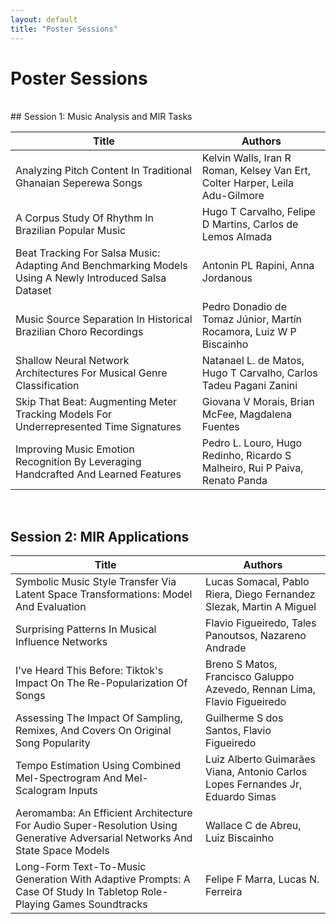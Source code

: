 ```yaml
---
layout: default
title: "Poster Sessions"
---
```


# Poster Sessions

<br>
## Session 1: Music Analysis and MIR Tasks
<table class="registration-table mb-0 mx-auto"><thead>
  <tr>
    <th>Title</th>
    <th>Authors</th>
  </tr></thead>
<tbody>
  <tr>
    <td>Analyzing Pitch Content In Traditional Ghanaian Seperewa Songs</td>
    <td>Kelvin Walls, Iran R Roman, Kelsey Van Ert, Colter Harper, Leila Adu-Gilmore</td>
  </tr>
  <tr>
    <td>A Corpus Study Of Rhythm In Brazilian Popular Music</td>
    <td>Hugo T Carvalho, Felipe D Martins, Carlos de Lemos Almada</td>
  </tr>
  <tr>
    <td>Beat Tracking For Salsa Music: Adapting And Benchmarking Models Using A Newly Introduced Salsa Dataset</td>
    <td>Antonin PL Rapini, Anna Jordanous</td>
  </tr>
  <tr>
    <td>Music Source Separation In Historical Brazilian Choro Recordings</td>
    <td>Pedro Donadio de Tomaz Júnior, Martín Rocamora, Luiz W P Biscainho</td>
  </tr>
  <tr>
    <td>Shallow Neural Network Architectures For Musical Genre Classification</td>
    <td>Natanael L. de Matos, Hugo T Carvalho, Carlos Tadeu Pagani Zanini</td>
  </tr>
  <tr>
    <td>Skip That Beat: Augmenting Meter Tracking Models For Underrepresented Time Signatures</td>
    <td>Giovana V Morais, Brian McFee, Magdalena Fuentes</td>
  </tr>
  <tr>
    <td>Improving Music Emotion Recognition By Leveraging Handcrafted And Learned Features</td>
    <td>Pedro L. Louro, Hugo Redinho, Ricardo S Malheiro, Rui P Paiva, Renato Panda</td>
  </tr>
</tbody></table>


<br>

## Session 2: MIR Applications

<table class="registration-table mb-0 mx-auto"><thead>
  <tr>
    <th>Title</th>
    <th>Authors</th>
  </tr></thead>
<tbody>
  <tr>
    <td>Symbolic Music Style Transfer Via Latent Space Transformations: Model And Evaluation</td>
    <td>Lucas Somacal, Pablo Riera, Diego Fernandez Slezak, Martin A Miguel</td>
  </tr>
  <tr>
    <td>Surprising Patterns In Musical Influence Networks</td>
    <td>Flavio Figueiredo, Tales Panoutsos, Nazareno Andrade</td>
  </tr>
  <tr>
    <td>I've Heard This Before: Tiktok's Impact On The Re-Popularization Of Songs</td>
    <td>Breno S Matos, Francisco Galuppo Azevedo, Rennan Lima, Flavio Figueiredo</td>
  </tr>
  <tr>
    <td>Assessing The Impact Of Sampling, Remixes, And Covers On Original Song Popularity</td>
    <td>Guilherme S dos Santos, Flavio Figueiredo</td>
  </tr>
  <tr>
    <td>Tempo Estimation Using Combined Mel-Spectrogram And Mel-Scalogram Inputs</td>
    <td>Luiz Alberto Guimarães Viana, Antonio Carlos Lopes Fernandes Jr, Eduardo Simas</td>
  </tr>
  <tr>
    <td>Aeromamba: An Efficient Architecture For Audio Super-Resolution Using Generative Adversarial Networks And State Space Models</td>
    <td>Wallace C de Abreu, Luiz Biscainho</td>
  </tr>
  <tr>
    <td>Long-Form Text-To-Music Generation With Adaptive Prompts: A Case Of Study In Tabletop Role-Playing Games Soundtracks</td>
    <td>Felipe F Marra, Lucas N. Ferreira</td>
  </tr>
</tbody></table>

<br>
